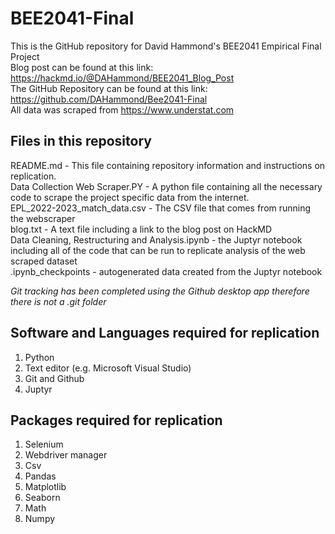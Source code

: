 # BEE2041-Final
This is the GitHub repository for David Hammond's BEE2041 Empirical Final Project   
Blog post can be found at this link: https://hackmd.io/@DAHammond/BEE2041_Blog_Post   
The GitHub Repository can be found at this link: https://github.com/DAHammond/Bee2041-Final  
All data was scraped from https://www.understat.com   


## Files in this repository 
README.md - This file containing repository information and instructions on replication.    
Data Collection Web Scraper.PY - A python file containing all the necessary code to scrape the project specific data from the internet.   
EPL_2022-2023_match_data.csv - The CSV file that comes from running the webscraper    
blog.txt - A text file including a link to the blog post on HackMD   
Data Cleaning, Restructuring and Analysis.ipynb - the Juptyr notebook including all of the code that can be run to replicate analysis of the web scraped dataset   
.ipynb_checkpoints - autogenerated data created from the Juptyr notebook    

*Git tracking has been completed using the Github desktop app therefore there is not a .git folder*   

## Software and Languages required for replication  
1. Python  
2. Text editor (e.g. Microsoft Visual Studio)  
3. Git and Github 
4. Juptyr 

## Packages required for replication
1. Selenium 
2. Webdriver manager
3. Csv
4. Pandas
5. Matplotlib
6. Seaborn
7. Math
8. Numpy
